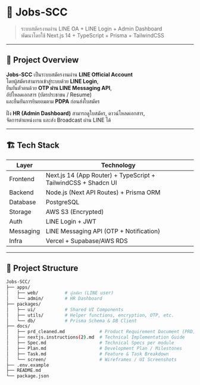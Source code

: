 # 🧩 Jobs-SCC  
> ระบบสมัครงานผ่าน LINE OA + LINE Login + Admin Dashboard  
> พัฒนาโดยใช้ Next.js 14 + TypeScript + Prisma + TailwindCSS

---

## 📘 Project Overview

**Jobs-SCC** เป็นระบบสมัครงานผ่าน **LINE Official Account**  
โดยผู้สมัครสามารถเข้าสู่ระบบด้วย **LINE Login**,  
ยืนยันตัวตนด้วย **OTP ผ่าน LINE Messaging API**,  
อัปโหลดเอกสาร (บัตรประชาชน / Resume)  
และยืนยันการยินยอมตาม **PDPA** ก่อนส่งใบสมัคร  

ฝั่ง **HR (Admin Dashboard)** สามารถดูใบสมัคร, ดาวน์โหลดเอกสาร,  
จัดการตำแหน่งงาน และส่ง Broadcast ผ่าน LINE ได้

---

## 🏗️ Tech Stack

| Layer | Technology |
|-------|-------------|
| Frontend | Next.js 14 (App Router) + TypeScript + TailwindCSS + Shadcn UI |
| Backend | Node.js (Next API Routes) + Prisma ORM |
| Database | PostgreSQL |
| Storage | AWS S3 (Encrypted) |
| Auth | LINE Login + JWT |
| Messaging | LINE Messaging API (OTP + Notification) |
| Infra | Vercel + Supabase/AWS RDS |

---

## 📂 Project Structure

```bash
Jobs-SCC/
├── apps/
│   ├── web/          # ผู้สมัคร (LINE user)
│   └── admin/        # HR Dashboard
├── packages/
│   ├── ui/           # Shared UI Components
│   ├── utils/        # Helper functions, encryption, OTP, etc.
│   └── db/           # Prisma Schema & DB Client
├── docs/
│   ├── prd_cleaned.md             # Product Requirement Document (PRD)
│   ├── nextjs.instructions(2).md  # Technical Implementation Guide
│   ├── Spec.md                    # Technical Specs per module
│   ├── Plan.md                    # Development Plan / Milestones
│   ├── Task.md                    # Feature & Task Breakdown
│   └── screen/                    # Wireframes / UI Screenshots
├── .env.example
├── README.md
└── package.json
```
